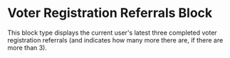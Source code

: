 # Voter Registration Referrals Block

This block type displays the current user's latest three completed voter registration referrals (and indicates how many more there are, if there are more than 3).
